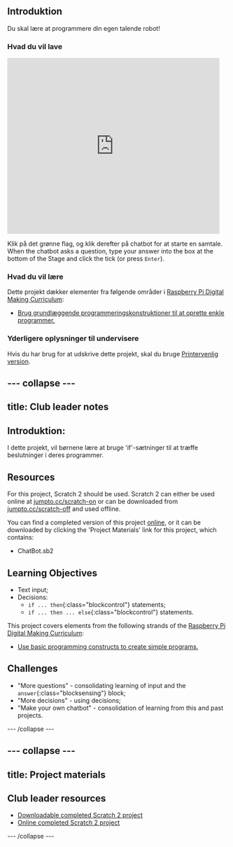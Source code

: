 ## Introduktion

Du skal lære at programmere din egen talende robot!

### Hvad du vil lave

<div class="scratch-preview">
  <iframe allowtransparency="true" width="485" height="402" src="https://scratch.mit.edu/projects/embed/26762091/?autostart=false" frameborder="0"></iframe>
</div>

Klik på det grønne flag, og klik derefter på chatbot for at starte en samtale. When the chatbot asks a question, type your answer into the box at the bottom of the Stage and click the tick (or press `Enter`).

### Hvad du vil lære

Dette projekt dækker elementer fra følgende områder i [Raspberry Pi Digital Making Curriculum](http://rpf.io/curriculum):

+ [Brug grundlæggende programmeringskonstruktioner til at oprette enkle programmer.](https://www.raspberrypi.org/curriculum/programming/creator)

### Yderligere oplysninger til undervisere

Hvis du har brug for at udskrive dette projekt, skal du bruge [Printervenlig version](https://projects.raspberrypi.org/en/projects/chatbot/print).

## \--- collapse \---

## title: Club leader notes

## Introduktion:

I dette projekt, vil børnene lære at bruge 'if'-sætninger til at træffe beslutninger i deres programmer.

## Resources

For this project, Scratch 2 should be used. Scratch 2 can either be used online at [jumpto.cc/scratch-on](http://jumpto.cc/scratch-on) or can be downloaded from [jumpto.cc/scratch-off](http://jumpto.cc/scratch-off) and used offline.

You can find a completed version of this project [online](http://scratch.mit.edu/projects/26762091/#editor), or it can be downloaded by clicking the 'Project Materials' link for this project, which contains:

+ ChatBot.sb2

## Learning Objectives

+ Text input;
+ Decisions: 
    + `if ... then`{:class="blockcontrol"} statements;
    + `if ... then ... else`{:class="blockcontrol"} statements.

This project covers elements from the following strands of the [Raspberry Pi Digital Making Curriculum](http://rpf.io/curriculum):

+ [Use basic programming constructs to create simple programs.](https://www.raspberrypi.org/curriculum/programming/creator)

## Challenges

+ "More questions" - consolidating learning of input and the `answer`{:class="blocksensing"} block;
+ "More decisions" - using decisions;
+ "Make your own chatbot" - consolidation of learning from this and past projects.

\--- /collapse \---

## \--- collapse \---

## title: Project materials

## Club leader resources

+ [Downloadable completed Scratch 2 project](resources/ChatBot.sb2)
+ [Online completed Scratch 2 project](http://scratch.mit.edu/projects/26762091/#editor)

\--- /collapse \---